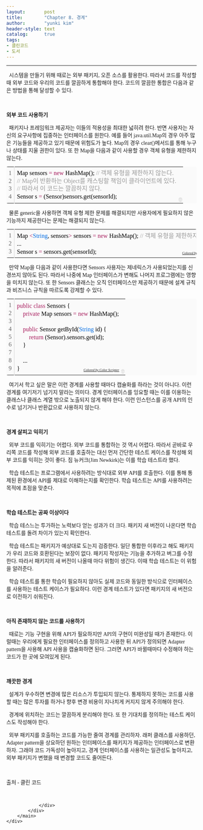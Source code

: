 ```yaml
---
layout:       post
title:        "Chapter 8. 경계"
author:       "yunki kim"
header-style: text
catalog:      true
tags: 
- 클린코드
- 도서
---
```


<head></head>
<body id="tt-body-page" class="">
<div id="wrap" class="wrap-right">
    <div id="container">
        <main class="main ">
            <div class="area-main">
                <div class="area-view">
                    <div class="article-header"></div>
                    <hr>
                    <div class="article-view">
                        <div class="contents_style">
                            <p data-ke-size="size16"><span style="font-family: 'Noto Serif KR';">&nbsp; 시스템을 만들기 위해 때로는 외부 패키지, 오픈 소스를 활용한다. 따라서 코드를 작성할 때 외부 코드와 우리의 코드를 깔끔하게 통합해야 한다. 코드의 깔끔한 통합은 다음과 같은 방법을 통해 달성할 수 있다.</span></p>
<p data-ke-size="size16">&nbsp;</p>
<p data-ke-size="size16"><b><span style="font-family: 'Noto Serif KR';">외부 코드 사용하기</span></b></p>
<p data-ke-size="size16"><b><span style="font-family: 'Noto Serif KR';">&nbsp;&nbsp;</span></b><span style="font-family: 'Noto Serif KR';">패키지나 프레임워크 제공자는 이들의 적용성을 최대한 넓히려 한다. 반면 사용자는 자신의 요구사항에 집중하는 인터페이스를 원한다. 예를 들어 java.util.Map의 경우 아주 많은 기능들을 제공하고 있기 때문에 위험도가 높다. Map의 경우 clear()메서드를 통해 누구나 상태를 지울 권한이 있다. 또 한 Map을 다음과 같이 사용할 경우 객체 유형을 제한하지 않는다.</span></p>
<div class="colorscripter-code" style="color: #010101; font-family: Consolas, 'Liberation Mono', Menlo, Courier, monospace !important; position: relative !important; overflow: auto;">
<table class="colorscripter-code-table" style="margin: 0; padding: 0; border: none; background-color: #fafafa; border-radius: 4px;" cellspacing="0" cellpadding="0" data-ke-align="alignLeft">
<tbody>
<tr>
<td style="padding: 6px; border-right: 2px solid #e5e5e5;">
<div style="margin: 0; padding: 0; word-break: normal; text-align: right; color: #666; font-family: Consolas, 'Liberation Mono', Menlo, Courier, monospace !important; line-height: 130%;">
<div style="line-height: 130%;"><span style="font-family: 'Noto Serif KR';">1</span></div>
<div style="line-height: 130%;"><span style="font-family: 'Noto Serif KR';">2</span></div>
<div style="line-height: 130%;"><span style="font-family: 'Noto Serif KR';">3</span></div>
<div style="line-height: 130%;"><span style="font-family: 'Noto Serif KR';">4</span></div>
</div>
</td>
<td style="padding: 6px 0; text-align: left;">
<div style="margin: 0; padding: 0; color: #010101; font-family: Consolas, 'Liberation Mono', Menlo, Courier, monospace !important; line-height: 130%;">
<div style="padding: 0 6px; white-space: pre; line-height: 130%;"><span style="font-family: 'Noto Serif KR';">Map&nbsp;sensors&nbsp;<span style="color: #0086b3;"></span><span style="color: #a71d5d;">=</span>&nbsp;<span style="color: #a71d5d;">new</span>&nbsp;HashMap();&nbsp;<span style="color: #999999;">//&nbsp;객체&nbsp;유형을&nbsp;제한하지&nbsp;않는다.</span></span></div>
<div style="padding: 0 6px; white-space: pre; line-height: 130%;"><span style="color: #999999; font-family: 'Noto Serif KR';">//&nbsp;Map이&nbsp;반환하는&nbsp;Object를&nbsp;캐스팅할&nbsp;책임이&nbsp;클라이언트에&nbsp;있다.</span></div>
<div style="padding: 0 6px; white-space: pre; line-height: 130%;"><span style="color: #999999; font-family: 'Noto Serif KR';">//&nbsp;따라서&nbsp;이&nbsp;코드는&nbsp;깔끔하지&nbsp;않다.</span></div>
<div style="padding: 0 6px; white-space: pre; line-height: 130%;"><span style="font-family: 'Noto Serif KR';">Sensor&nbsp;s&nbsp;<span style="color: #0086b3;"></span><span style="color: #a71d5d;">=</span>&nbsp;(Sensor)sensors.get(sensorId);</span></div>
</div>
</td>
<td style="vertical-align: bottom; padding: 0 2px 4px 0;"><span style="font-family: 'Noto Serif KR';"><a style="text-decoration: none; color: white;" href="http://colorscripter.com/info#e" target="_blank" rel="noopener"><span style="font-size: 9px; word-break: normal; background-color: #e5e5e5; color: white; border-radius: 10px; padding: 1px;">cs</span></a></span></td>
</tr>
</tbody>
</table>
</div>
<p data-ke-size="size16"><span style="font-family: 'Noto Serif KR';">&nbsp; 물론 generic을 사용하면 객체 유형 제한 문제를 해결되지만 사용자에게 필요하지 않은 기능까지 제공한다는 문제는 해결되지 않는다.</span></p>
<div class="colorscripter-code" style="color: #010101; font-family: Consolas, 'Liberation Mono', Menlo, Courier, monospace !important; position: relative !important; overflow: auto;">
<table class="colorscripter-code-table" style="margin: 0; padding: 0; border: none; background-color: #fafafa; border-radius: 4px;" cellspacing="0" cellpadding="0" data-ke-align="alignLeft">
<tbody>
<tr>
<td style="padding: 6px; border-right: 2px solid #e5e5e5;">
<div style="margin: 0; padding: 0; word-break: normal; text-align: right; color: #666; font-family: Consolas, 'Liberation Mono', Menlo, Courier, monospace !important; line-height: 130%;">
<div style="line-height: 130%;"><span style="font-family: 'Noto Serif KR';">1</span></div>
<div style="line-height: 130%;"><span style="font-family: 'Noto Serif KR';">2</span></div>
<div style="line-height: 130%;"><span style="font-family: 'Noto Serif KR';">3</span></div>
</div>
</td>
<td style="padding: 6px 0; text-align: left;">
<div style="margin: 0; padding: 0; color: #010101; font-family: Consolas, 'Liberation Mono', Menlo, Courier, monospace !important; line-height: 130%;">
<div style="padding: 0 6px; white-space: pre; line-height: 130%;"><span style="font-family: 'Noto Serif KR';">Map&nbsp;<span style="color: #0086b3;"></span><span style="color: #a71d5d;">&lt;</span><span style="color: #066de2;">String</span>,&nbsp;sensors<span style="color: #0086b3;"></span><span style="color: #a71d5d;">&gt;</span>&nbsp;sensors&nbsp;<span style="color: #0086b3;"></span><span style="color: #a71d5d;">=</span>&nbsp;<span style="color: #a71d5d;">new</span>&nbsp;HashMap();&nbsp;<span style="color: #999999;">//&nbsp;객체&nbsp;유형을&nbsp;제한하지&nbsp;않는다.</span></span></div>
<div style="padding: 0 6px; white-space: pre; line-height: 130%;"><span style="font-family: 'Noto Serif KR';">...</span></div>
<div style="padding: 0 6px; white-space: pre; line-height: 130%;"><span style="font-family: 'Noto Serif KR';">Sensor&nbsp;s&nbsp;<span style="color: #0086b3;"></span><span style="color: #a71d5d;">=</span>&nbsp;sensors.get(sensorId);</span></div>
</div>
<div style="text-align: right; margin-top: -13px; margin-right: 5px; font-size: 9px; font-style: italic;"><span style="font-family: 'Noto Serif KR';"><a style="color: #e5e5e5text-decoration:none;" href="http://colorscripter.com/info#e" target="_blank" rel="noopener">Colored by Color Scripter</a></span></div>
</td>
<td style="vertical-align: bottom; padding: 0 2px 4px 0;"><span style="font-family: 'Noto Serif KR';"><a style="text-decoration: none; color: white;" href="http://colorscripter.com/info#e" target="_blank" rel="noopener"><span style="font-size: 9px; word-break: normal; background-color: #e5e5e5; color: white; border-radius: 10px; padding: 1px;">cs</span></a></span></td>
</tr>
</tbody>
</table>
</div>
<p data-ke-size="size16"><span style="font-family: 'Noto Serif KR';">&nbsp; 만약 Map을 다음과 같이 사용한다면 Sensors 사용자는 제네릭스가 사용되었는지를 신경쓰지 않아도 된다. 따라서 나중에 Map 인터페이스가 변해도 나머지 프로그램에는 영향을 미치지 않는다. 또 한 Sensors 클래스는 오직 인터페이스만 제공하기 때문에 설계 규칙과 비즈니스 규칙을 따르도록 강제할 수 있다.</span></p>
<div class="colorscripter-code" style="color: #010101; font-family: Consolas, 'Liberation Mono', Menlo, Courier, monospace !important; position: relative !important; overflow: auto;">
<table class="colorscripter-code-table" style="margin: 0; padding: 0; border: none; background-color: #fafafa; border-radius: 4px;" cellspacing="0" cellpadding="0" data-ke-align="alignLeft">
<tbody>
<tr>
<td style="padding: 6px; border-right: 2px solid #e5e5e5;">
<div style="margin: 0; padding: 0; word-break: normal; text-align: right; color: #666; font-family: Consolas, 'Liberation Mono', Menlo, Courier, monospace !important; line-height: 130%;">
<div style="line-height: 130%;"><span style="font-family: 'Noto Serif KR';">1</span></div>
<div style="line-height: 130%;"><span style="font-family: 'Noto Serif KR';">2</span></div>
<div style="line-height: 130%;"><span style="font-family: 'Noto Serif KR';">3</span></div>
<div style="line-height: 130%;"><span style="font-family: 'Noto Serif KR';">4</span></div>
<div style="line-height: 130%;"><span style="font-family: 'Noto Serif KR';">5</span></div>
<div style="line-height: 130%;"><span style="font-family: 'Noto Serif KR';">6</span></div>
<div style="line-height: 130%;"><span style="font-family: 'Noto Serif KR';">7</span></div>
<div style="line-height: 130%;"><span style="font-family: 'Noto Serif KR';">8</span></div>
<div style="line-height: 130%;"><span style="font-family: 'Noto Serif KR';">9</span></div>
</div>
</td>
<td style="padding: 6px 0; text-align: left;">
<div style="margin: 0; padding: 0; color: #010101; font-family: Consolas, 'Liberation Mono', Menlo, Courier, monospace !important; line-height: 130%;">
<div style="padding: 0 6px; white-space: pre; line-height: 130%;"><span style="font-family: 'Noto Serif KR';"><span style="color: #a71d5d;">public</span>&nbsp;<span style="color: #a71d5d;">class</span>&nbsp;Sensors&nbsp;{</span></div>
<div style="padding: 0 6px; white-space: pre; line-height: 130%;"><span style="font-family: 'Noto Serif KR';">&nbsp;&nbsp;&nbsp;&nbsp;<span style="color: #a71d5d;">private</span>&nbsp;Map&nbsp;sensors&nbsp;<span style="color: #0086b3;"></span><span style="color: #a71d5d;">=</span>&nbsp;<span style="color: #a71d5d;">new</span>&nbsp;HashMap();</span></div>
<div style="padding: 0 6px; white-space: pre; line-height: 130%;">&nbsp;</div>
<div style="padding: 0 6px; white-space: pre; line-height: 130%;"><span style="font-family: 'Noto Serif KR';">&nbsp;&nbsp;&nbsp;&nbsp;<span style="color: #a71d5d;">public</span>&nbsp;Sensor&nbsp;getById(<span style="color: #066de2;">String</span>&nbsp;id)&nbsp;{</span></div>
<div style="padding: 0 6px; white-space: pre; line-height: 130%;"><span style="font-family: 'Noto Serif KR';">&nbsp;&nbsp;&nbsp;&nbsp;&nbsp;&nbsp;&nbsp;&nbsp;<span style="color: #a71d5d;">return</span>&nbsp;(Sensor).sensors.get(id);</span></div>
<div style="padding: 0 6px; white-space: pre; line-height: 130%;"><span style="font-family: 'Noto Serif KR';">&nbsp;&nbsp;&nbsp;&nbsp;}</span></div>
<div style="padding: 0 6px; white-space: pre; line-height: 130%;">&nbsp;</div>
<div style="padding: 0 6px; white-space: pre; line-height: 130%;"><span style="font-family: 'Noto Serif KR';">&nbsp;&nbsp;&nbsp;&nbsp;...</span></div>
<div style="padding: 0 6px; white-space: pre; line-height: 130%;"><span style="font-family: 'Noto Serif KR';">}</span></div>
</div>
<div style="text-align: right; margin-top: -13px; margin-right: 5px; font-size: 9px; font-style: italic;"><span style="font-family: 'Noto Serif KR';"><a style="color: #e5e5e5text-decoration:none;" href="http://colorscripter.com/info#e" target="_blank" rel="noopener">Colored by Color Scripter</a></span></div>
</td>
<td style="vertical-align: bottom; padding: 0 2px 4px 0;"><span style="font-family: 'Noto Serif KR';"><a style="text-decoration: none; color: white;" href="http://colorscripter.com/info#e" target="_blank" rel="noopener"><span style="font-size: 9px; word-break: normal; background-color: #e5e5e5; color: white; border-radius: 10px; padding: 1px;">cs</span></a></span></td>
</tr>
</tbody>
</table>
</div>
<p data-ke-size="size16"><span style="font-family: 'Noto Serif KR';">&nbsp; 여기서 학고 싶은 말은 이런 경계를 사용할 때마다 캡슐화를 하라는 것이 아니다. 이런 경계를 여기저기 넘기지 말라는 의미다. 경계 인터페이스를 잉요할 때는 이를 이용하는 클래스나 클래스 계열 밖으로 노출되지 않게 해야 한다. 이런 인스턴스를 공개 API의 인수로 넘기거나 반환값으로 사용하지 않는다.</span></p>
<p data-ke-size="size16">&nbsp;</p>
<p data-ke-size="size16"><b><span style="font-family: 'Noto Serif KR';">경계 살피고 익히기</span></b></p>
<p data-ke-size="size16"><span style="font-family: 'Noto Serif KR';">&nbsp; 외부 코드를 익히기는 어렵다. 외부 코드를 통합하는 것 역시 어렵다. 따라서 곧바로 우리쪽 코드를 작성해 외부 코드를 호출하는 대신 먼저 간단한 테스트 케이스를 작성해 외부 코드를 익히는 것이 좋다. 짐 뉴커크(Jim Newkirk)는 이를 학습 테스트라 했다.</span></p>
<p data-ke-size="size16"><span style="font-family: 'Noto Serif KR';">&nbsp; 학습 테스트는 프로그램에서 사용하려는 방식대로 외부 API를 호출한다. 이를 통해 통제된 환경에서 API를 제대로 이해하는지를 확인한다. 학습 테스트는 API를 사용하려는 목적에 초점을 맞춘다.</span></p>
<p data-ke-size="size16">&nbsp;</p>
<p data-ke-size="size16"><b><span style="font-family: 'Noto Serif KR';">학습 테스트는 공짜 이상이다</span></b></p>
<p data-ke-size="size16"><span style="font-family: 'Noto Serif KR';">&nbsp; 학습 테스느는 투가하는 노력보다 얻는 성과가 더 크다. 패키지 새 버전이 나온다면 학습 테스트를 돌려 차이가 있는지 확인한다.</span></p>
<p data-ke-size="size16"><span style="font-family: 'Noto Serif KR';">&nbsp; 학습 테스트는 패키지가 예상대로 도는지 검증한다. 일단 통합한 이후라고 해도 패키지가 우리 코드와 호환된다는 보장이 없다. 패키지 작성자는 기능을 추가하고 버그를 수정한다. 따라서 패키지의 새 버전이 나올때 마다 위험이 생긴다. 이때 학습 테스트는 이 위험을 알려준다.</span></p>
<p data-ke-size="size16"><span style="font-family: 'Noto Serif KR';">&nbsp; 학습 테스트를 통한 학습이 필요하지 않아도 실제 코드와 동일한 방식으로 인터페이스를 사용하는 테스트 케이스가 필요하다. 이런 경계 테스트가 있다면 패키지의 새 버전으로 이전하기 쉬워진다.</span></p>
<p data-ke-size="size16">&nbsp;</p>
<p data-ke-size="size16"><b><span style="font-family: 'Noto Serif KR';">아직 존재하지 않는 코드를 사용하기</span></b></p>
<p data-ke-size="size16"><span style="font-family: 'Noto Serif KR';">&nbsp; 때로는 기능 구현을 위해 API가 필요하지만 API의 구현이 미완성일 때가 존재한다. 이럴때는 우리에게 필요한 인터페이스를 정의하고 사용한 뒤 API가 정의되면 Adapter pattern을 사용해 API 사용을 캡슐화하면 된다. 그러면 API가 바뀔때마다 수정해야 하는 코드가 한 곳에 모여있게 된다.</span></p>
<p data-ke-size="size16">&nbsp;</p>
<p data-ke-size="size16"><b><span style="font-family: 'Noto Serif KR';">깨끗한 경게</span></b></p>
<p data-ke-size="size16"><span style="font-family: 'Noto Serif KR';">&nbsp; 설계가 우수하면 변경에 많은 리소스가 투입되지 않는다. 통제하지 못하는 코드를 사용할 때는 많은 투자를 하거나 향후 변경 비용이 지나치게 커지지 않게 주의해야 한다.</span></p>
<p data-ke-size="size16"><span style="font-family: 'Noto Serif KR';">&nbsp; 경계에 위치하는 코드는 깔끔하게 분리해야 한다. 또 한 기대치를 정의하는 테스트 케이스도 작성해야 한다.</span></p>
<p data-ke-size="size16"><span style="font-family: 'Noto Serif KR';">&nbsp; 외부 패키지를 호출하는 코드를 가능한 줄여 경계를 관리하자. 래퍼 클래스를 사용하던, Adapter pattern을 상요하던 원하는 인터페이스를 패키지가 제공하는 인터페이스로 변환하자. 그래야 코드 가독성이 높아지고, 경계 인터페이스를 사용하는 일관성도 높아지고, 외부 패키지가 변했을 때 변경할 코드도 줄어든다.</span></p>
<p data-ke-size="size16">&nbsp;</p>
<p data-ke-size="size16"><span style="font-family: 'Noto Serif KR';">출처 - 클린 코드</span></p>
                        </div>
                        <br>
                        <div class="tags"></div>
                    </div>
                    
                </div>
            </div>
        </main>
    </div>
</div>


</body>